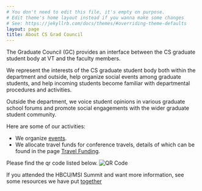```yaml
---
# You don't need to edit this file, it's empty on purpose.
# Edit theme's home layout instead if you wanna make some changes
# See: https://jekyllrb.com/docs/themes/#overriding-theme-defaults
layout: page
title: About CS Grad Council
---
```

The Graduate Council (GC) provides an interface between the CS graduate student body at VT and the faculty members.

We represent the interests of the CS graduate student body both within the department and outside, help organize social events among graduate students, and help incoming students become familiar with departmental procedures and activities. 

Outside the department, we voice student opinions in various graduate school forums and promote social engagements with the wider graduate student community.

Here are some of our activities:
- We organize [events](/events/).
- We allocate travel funds for conference travels, details of which can be found in the page [Travel Funding](/travel_funding/).

Please find the qr code listed below.
![QR Code](../assets/imgs/qr-code.png)

If you attended the HBCU/MSI Summit and want more information, see some resources we have put [together](/hbcu_msi_summit/)
